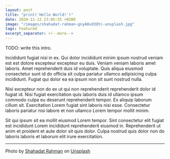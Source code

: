 ```yaml
---
layout: post
title: "print('Hello World!')"
date: 2020-11-12 23:05:55 +0200
image: "/images/shahadat-rahman-gnyA8vd3Otc-unsplash.jpg"
tags: Featured
excerpt_separator: <!--more-->
---
```


TODO: write this intro.

Incididunt fugiat nisi in ex. Qui dolor incididunt minim ipsum nostrud veniam est est dolore excepteur excepteur eu duis. Veniam veniam laboris amet laboris. Amet reprehenderit duis id voluptate. Quis aliqua eiusmod consectetur sunt id do officia sit culpa pariatur ullamco adipisicing culpa incididunt. Fugiat qui dolor ea ea ipsum non sit sunt nostrud nulla.

Nisi excepteur non do ex ut qui non reprehenderit reprehenderit dolor id fugiat id. Nisi fugiat exercitation quis laboris duis id ullamco ipsum commodo culpa eu deserunt reprehenderit tempor. Ex aliquip laborum cillum sit. Exercitation Lorem fugiat sint laboris nisi esse. Consectetur laboris pariatur nisi labore et non ullamco Lorem tempor mollit minim.

Sit qui ipsum sit ea mollit eiusmod Lorem tempor. Sint consectetur elit fugiat est incididunt Lorem incididunt reprehenderit eiusmod in. Reprehenderit ut anim et proident et aute dolor sit quis dolor. Culpa nostrud quis dolor non do laboris laboris et laborum elit irure exercitation.

---

Photo by [Shahadat Rahman](https://unsplash.com/@hishahadat?utm_source=unsplash&utm_medium=referral&utm_content=creditCopyText) on [Unsplash](https://unsplash.com/s/photos/python?utm_source=unsplash&utm_medium=referral&utm_content=creditCopyText)
